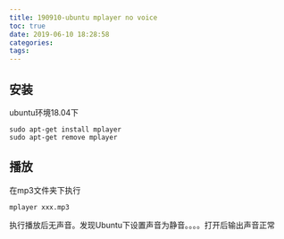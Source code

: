 ```yaml
---
title: 190910-ubuntu mplayer no voice
toc: true
date: 2019-06-10 18:28:58
categories:
tags:
---
```


## 安装
ubuntu环境18.04下
```
sudo apt-get install mplayer
sudo apt-get remove mplayer
```
## 播放
在mp3文件夹下执行
```
mplayer xxx.mp3
```
执行播放后无声音。发现Ubuntu下设置声音为静音。。。。打开后输出声音正常

